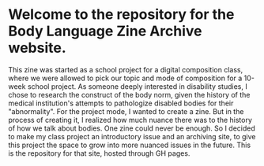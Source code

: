 # Welcome to the repository for the Body Language Zine Archive website.

This zine was started as a school project for a digital composition class, where we were allowed to pick our topic and mode of composition for a 10-week school project. As someone deeply interested in disability studies, I chose to research the construct of the body norm, given the history of the medical institution's attempts to pathologize disabled bodies for their "abnormality". For the project mode, I wanted to create a zine. But in the process of creating it, I realized how much nuance there was to the history of how we talk about bodies. One zine could never be enough. So I decided to make my class project an introductory issue and an archiving site, to give this project the space to grow into more nuanced issues in the future. This is the repository for that site, hosted through GH pages.
